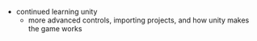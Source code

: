 * continued learning unity 
  * more advanced controls, importing projects, and how unity makes the game works

